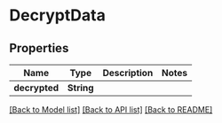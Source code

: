 # DecryptData

## Properties

Name | Type | Description | Notes
------------ | ------------- | ------------- | -------------
**decrypted** | **String** |  | 

[[Back to Model list]](../README.md#documentation-for-models) [[Back to API list]](../README.md#documentation-for-api-endpoints) [[Back to README]](../README.md)


